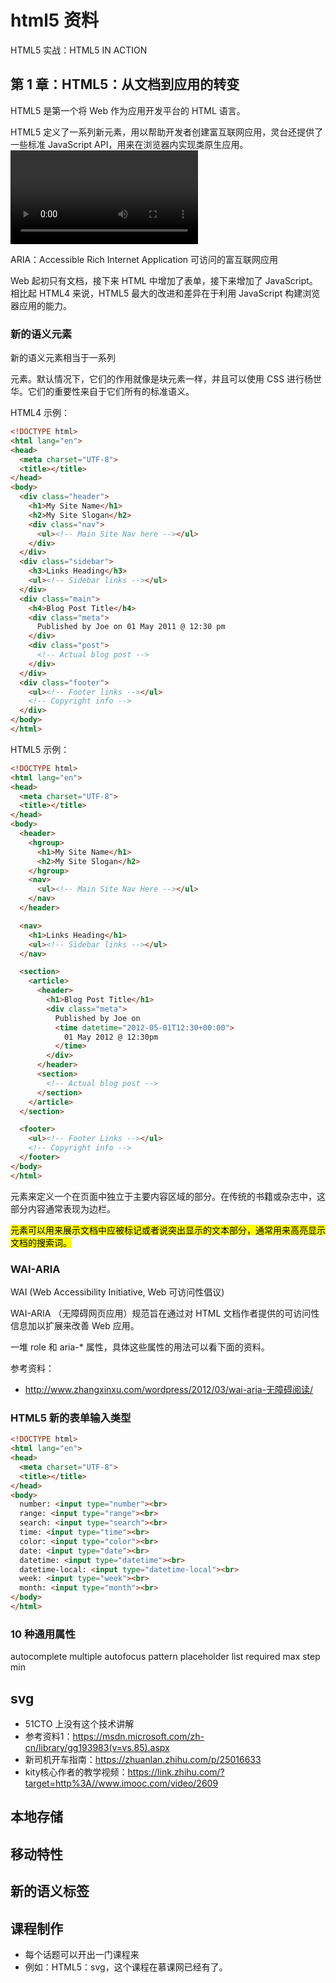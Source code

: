 # html5 资料

HTML5 实战：HTML5 IN ACTION

## 第 1 章：HTML5：从文档到应用的转变

HTML5 是第一个将 Web 作为应用开发平台的 HTML 语言。

HTML5 定义了一系列新元素，用以帮助开发者创建富互联网应用，灵台还提供了一些标准 JavaScript API，用来在浏览器内实现类原生应用。<video> 元素就是 HTML5 的新元素的一员，有了它，我们就可以在浏览器中播放视频，而无需安装任何额外插件。

ARIA：Accessible Rich Internet Application 可访问的富互联网应用

Web 起初只有文档，接下来 HTML 中增加了表单，接下来增加了 JavaScript。相比起 HTML4 来说，HTML5 最大的改进和差异在于利用 JavaScript 构建浏览器应用的能力。

### 新的语义元素

新的语义元素相当于一系列 <div> 元素。默认情况下，它们的作用就像是块元素一样，并且可以使用 CSS 进行杨世华。它们的重要性来自于它们所有的标准语义。

HTML4 示例：
```html
<!DOCTYPE html>
<html lang="en">
<head>
  <meta charset="UTF-8">
  <title></title>
</head>
<body>
  <div class="header">
    <h1>My Site Name</h1>
    <h2>My Site Slogan</h2>
    <div class="nav">
      <ul><!-- Main Site Nav here --></ul>
    </div>
  </div>
  <div class="sidebar">
    <h3>Links Heading</h3>
    <ul><!-- Sidebar links --></ul>
  </div>
  <div class="main">
    <h4>Blog Post Title</h4>
    <div class="meta">
      Published by Joe on 01 May 2011 @ 12:30 pm
    </div>
    <div class="post">
      <!-- Actual blog post -->
    </div>
  </div>
  <div class="footer">
    <ul><!-- Footer links --></ul>
    <!-- Copyright info -->
  </div>
</body>
</html>
```

HTML5 示例：
```html
<!DOCTYPE html>
<html lang="en">
<head>
  <meta charset="UTF-8">
  <title></title>
</head>
<body>
  <header>
    <hgroup>
      <h1>My Site Name</h1>
      <h2>My Site Slogan</h2>
    </hgroup>
    <nav>
      <ul><!-- Main Site Nav Here --></ul>
    </nav>
  </header>

  <nav>
    <h1>Links Heading</h1>
    <ul><!-- Sidebar links --></ul>
  </nav>

  <section>
    <article>
      <header>
        <h1>Blog Post Title</h1>
        <div class="meta">
          Published by Joe on
          <time datetime="2012-05-01T12:30+00:00">
            01 May 2012 @ 12:30pm
          </time>
        </div>
      </header>
      <section>
        <!-- Actual blog post -->
      </section>
    </article>
  </section>

  <footer>
    <ul><!-- Footer Links --></ul>
    <!-- Copyright info -->
  </footer>
</body>
</html>
```

<aside> 元素来定义一个在页面中独立于主要内容区域的部分。在传统的书籍或杂志中，这部分内容通常表现为边栏。

<mark> 元素可以用来展示文档中应被标记或者说突出显示的文本部分，通常用来高亮显示文档的搜索词。

### WAI-ARIA

WAI (Web Accessibility Initiative, Web 可访问性倡议)

WAI-ARIA （无障碍网页应用）规范旨在通过对 HTML 文档作者提供的可访问性信息加以扩展来改善 Web 应用。

一堆 role 和 aria-\* 属性，具体这些属性的用法可以看下面的资料。

参考资料：
- http://www.zhangxinxu.com/wordpress/2012/03/wai-aria-无障碍阅读/

### HTML5 新的表单输入类型

```html
<!DOCTYPE html>
<html lang="en">
<head>
  <meta charset="UTF-8">
  <title></title>
</head>
<body>
  number: <input type="number"><br>
  range: <input type="range"><br>
  search: <input type="search"><br>
  time: <input type="time"><br>
  color: <input type="color"><br>
  date: <input type="date"><br>
  datetime: <input type="datetime"><br>
  datetime-local: <input type="datetime-local"><br>
  week: <input type="week"><br>
  month: <input type="month"><br>
</body>
</html>
```

### 10 种通用属性

autocomplete
multiple
autofocus
pattern
placeholder
list
required
max
step
min

## svg 

- 51CTO 上没有这个技术讲解
- 参考资料1：https://msdn.microsoft.com/zh-cn/library/gg193983(v=vs.85).aspx
- 新司机开车指南：https://zhuanlan.zhihu.com/p/25016633
- kity核心作者的教学视频：https://link.zhihu.com/?target=http%3A//www.imooc.com/video/2609

## 本地存储

## 移动特性

## 新的语义标签


## 课程制作

- 每个话题可以开出一门课程来
- 例如：HTML5：svg，这个课程在慕课网已经有了。

